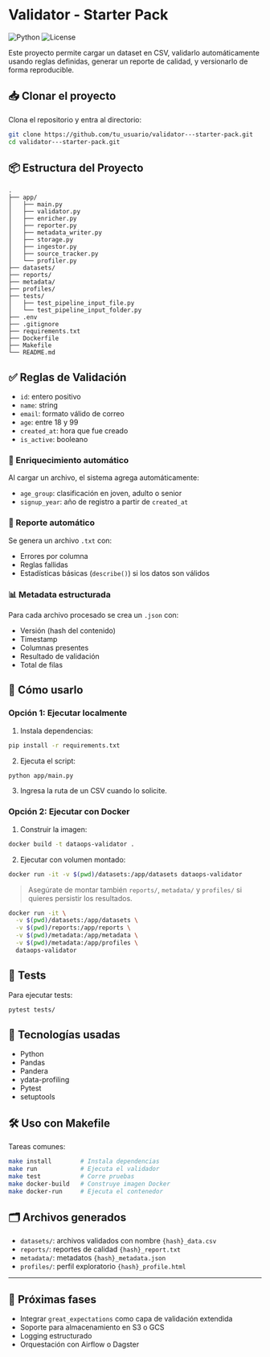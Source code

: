 # Validator - Starter Pack

![Python](https://img.shields.io/badge/python-3.11-blue)
![License](https://img.shields.io/badge/license-MIT-green)

Este proyecto permite cargar un dataset en CSV, validarlo automáticamente usando reglas definidas, generar un reporte de calidad, y versionarlo de forma reproducible.

## 📥 Clonar el proyecto

Clona el repositorio y entra al directorio:

```bash
git clone https://github.com/tu_usuario/validator---starter-pack.git
cd validator---starter-pack.git
```

## 📦 Estructura del Proyecto

```
.
├── app/
│   ├── main.py
│   ├── validator.py
│   ├── enricher.py
│   ├── reporter.py
│   ├── metadata_writer.py
│   ├── storage.py
│   ├── ingestor.py
│   ├── source_tracker.py
│   └── profiler.py
├── datasets/
├── reports/
├── metadata/
├── profiles/
├── tests/
│   ├── test_pipeline_input_file.py
│   └── test_pipeline_input_folder.py
├── .env
├── .gitignore
├── requirements.txt
├── Dockerfile
├── Makefile
└── README.md
```

## ✅ Reglas de Validación
- `id`: entero positivo
- `name`: string
- `email`: formato válido de correo
- `age`: entre 18 y 99
- `created_at`: hora que fue creado
- `is_active`: booleano

### 🧠 Enriquecimiento automático

Al cargar un archivo, el sistema agrega automáticamente:

- `age_group`: clasificación en joven, adulto o senior
- `signup_year`: año de registro a partir de `created_at`

### 📄 Reporte automático

Se genera un archivo `.txt` con:

- Errores por columna
- Reglas fallidas
- Estadísticas básicas (`describe()`) si los datos son válidos

### 📊 Metadata estructurada

Para cada archivo procesado se crea un `.json` con:

- Versión (hash del contenido)
- Timestamp
- Columnas presentes
- Resultado de validación
- Total de filas

## 🚀 Cómo usarlo

### Opción 1: Ejecutar localmente

1. Instala dependencias:
```bash
pip install -r requirements.txt
```

2. Ejecuta el script:
```bash
python app/main.py
```

3. Ingresa la ruta de un CSV cuando lo solicite.

### Opción 2: Ejecutar con Docker

1. Construir la imagen:
```bash
docker build -t dataops-validator .
```

2. Ejecutar con volumen montado:
```bash
docker run -it -v $(pwd)/datasets:/app/datasets dataops-validator
```

> Asegúrate de montar también `reports/`, `metadata/` y `profiles/` si quieres persistir los resultados.
```bash
docker run -it \
  -v $(pwd)/datasets:/app/datasets \
  -v $(pwd)/reports:/app/reports \
  -v $(pwd)/metadata:/app/metadata \
  -v $(pwd)/metadata:/app/profiles \
  dataops-validator
```

## 🧪 Tests

Para ejecutar tests:
```bash
pytest tests/
```

## 📌 Tecnologías usadas
- Python
- Pandas
- Pandera
- ydata-profiling
- Pytest
- setuptools

## 🛠️ Uso con Makefile

Tareas comunes:

```bash
make install        # Instala dependencias
make run            # Ejecuta el validador
make test           # Corre pruebas
make docker-build   # Construye imagen Docker
make docker-run     # Ejecuta el contenedor
```

## 🗂️ Archivos generados
- `datasets/`: archivos validados con nombre `{hash}_data.csv`
- `reports/`: reportes de calidad `{hash}_report.txt`
- `metadata/`: metadatos `{hash}_metadata.json`
- `profiles/`: perfil exploratorio `{hash}_profile.html`

---

## 🔮 Próximas fases

- Integrar `great_expectations` como capa de validación extendida
- Soporte para almacenamiento en S3 o GCS
- Logging estructurado
- Orquestación con Airflow o Dagster